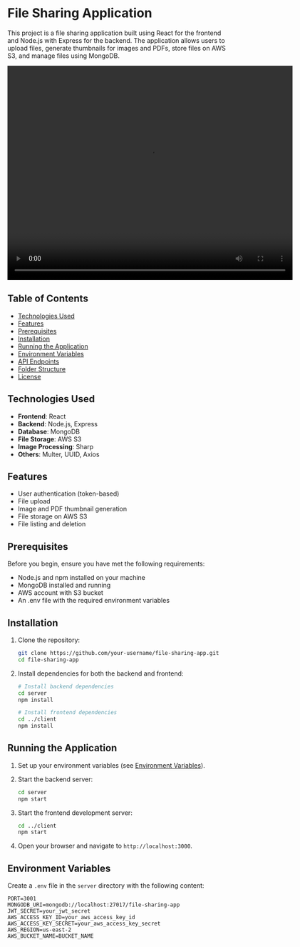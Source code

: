 # File Sharing Application

This project is a file sharing application built using React for the frontend and Node.js with Express for the backend. The application allows users to upload files, generate thumbnails for images and PDFs, store files on AWS S3, and manage files using MongoDB.

<video width="640" height="480" controls>
  <source src="https://github.com/prudhvij15/file-sharing/blob/main/demo.m4" type="video/mp4">
  Your browser does not support the video tag.
</video>

## Table of Contents

- [Technologies Used](#technologies-used)
- [Features](#features)
- [Prerequisites](#prerequisites)
- [Installation](#installation)
- [Running the Application](#running-the-application)
- [Environment Variables](#environment-variables)
- [API Endpoints](#api-endpoints)
- [Folder Structure](#folder-structure)
- [License](#license)

## Technologies Used

- **Frontend**: React
- **Backend**: Node.js, Express
- **Database**: MongoDB
- **File Storage**: AWS S3
- **Image Processing**: Sharp
- **Others**: Multer, UUID, Axios

## Features

- User authentication (token-based)
- File upload
- Image and PDF thumbnail generation
- File storage on AWS S3
- File listing and deletion

## Prerequisites

Before you begin, ensure you have met the following requirements:

- Node.js and npm installed on your machine
- MongoDB installed and running
- AWS account with S3 bucket
- An .env file with the required environment variables

## Installation

1. Clone the repository:

   ```bash
   git clone https://github.com/your-username/file-sharing-app.git
   cd file-sharing-app
   ```

2. Install dependencies for both the backend and frontend:

   ```bash
   # Install backend dependencies
   cd server
   npm install

   # Install frontend dependencies
   cd ../client
   npm install
   ```

## Running the Application

1. Set up your environment variables (see [Environment Variables](#environment-variables)).
2. Start the backend server:

   ```bash
   cd server
   npm start
   ```

3. Start the frontend development server:

   ```bash
   cd ../client
   npm start
   ```

4. Open your browser and navigate to `http://localhost:3000`.

## Environment Variables

Create a `.env` file in the `server` directory with the following content:

```env
PORT=3001
MONGODB_URI=mongodb://localhost:27017/file-sharing-app
JWT_SECRET=your_jwt_secret
AWS_ACCESS_KEY_ID=your_aws_access_key_id
AWS_ACCESS_KEY_SECRET=your_aws_access_key_secret
AWS_REGION=us-east-2
AWS_BUCKET_NAME=BUCKET_NAME
```
